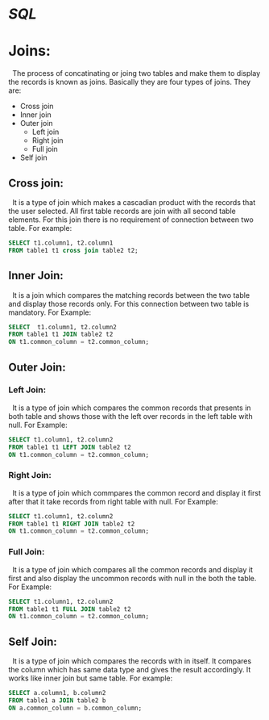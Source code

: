 # ***SQL***
# Joins:
&nbsp; The process of concatinating or joing two tables and make them to display the records is known as joins. Basically they are four types of joins. They are:
* Cross join
* Inner join
* Outer join
  * Left join
  * Right join
  * Full join
* Self join

## Cross join:
&nbsp; It is a type of join which makes a cascadian product with the records that the user selected. All first table records are join with all second table elements. For this join there is no requirement of connection between two table. For example:
```sql
SELECT t1.column1, t2.column1 
FROM table1 t1 cross join table2 t2;
```

## Inner Join:
&nbsp; It is a join which compares the matching records between the two table and display those records only. For this connection between two table is mandatory. For Example:
```sql
SELECT  t1.column1, t2.column2
FROM table1 t1 JOIN table2 t2
ON t1.common_column = t2.common_column;
```

## Outer Join:
### Left Join:
&nbsp; It is a type of join which compares the common records that presents in both table and shows those with the left over records in the left table with null. For Example:
```sql
SELECT t1.column1, t2.column2
FROM table1 t1 LEFT JOIN table2 t2
ON t1.common_column = t2.common_column;
```

### Right Join:
&nbsp; It is a type of join which commpares the common record and display it first after that it take records from right table with null. For Example:
```sql
SELECT t1.column1, t2.column2
FROM table1 t1 RIGHT JOIN table2 t2
ON t1.common_column = t2.common_column;
```

### Full Join:
&nbsp; It is a type of join which compares all the common records and display it first and also display the uncommon records with null in the both the table. For Example:
```sql
SELECT t1.column1, t2.column2
FROM table1 t1 FULL JOIN table2 t2
ON t1.common_column = t2.common_column;
```

## Self Join:
&nbsp; It is a type of join which compares the records with in itself. It compares the column which has same data type and gives the result accordingly. It works like inner join but same table. For example:
```sql
SELECT a.column1, b.column2
FROM table1 a JOIN table2 b
ON a.common_column = b.common_column;
```